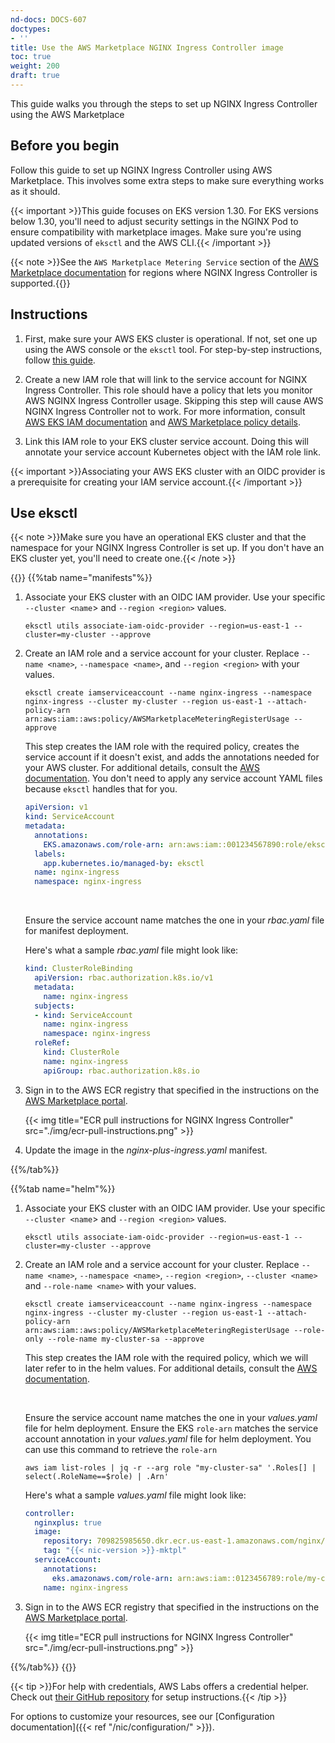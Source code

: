 ```yaml
---
nd-docs: DOCS-607
doctypes:
- ''
title: Use the AWS Marketplace NGINX Ingress Controller image
toc: true
weight: 200
draft: true
---
```


This guide walks you through the steps to set up NGINX Ingress Controller using the AWS Marketplace

## Before you begin

Follow this guide to set up NGINX Ingress Controller using AWS Marketplace. This involves some extra steps to make sure everything works as it should.

{{< important >}}This guide focuses on EKS version 1.30. For EKS versions below 1.30, you'll need to adjust security settings in the NGINX Pod to ensure compatibility with marketplace images. Make sure you're using updated versions of `eksctl` and the AWS CLI.{{< /important >}}

{{< note >}}See the `AWS Marketplace Metering Service` section of the [AWS Marketplace documentation](https://docs.aws.amazon.com/general/latest/gr/aws-marketplace.html) for regions where NGINX Ingress Controller is supported.{{</note>}}

## Instructions

1. First, make sure your AWS EKS cluster is operational. If not, set one up using the AWS console or the `eksctl` tool. For step-by-step instructions, follow [this guide](https://docs.aws.amazon.com/eks/latest/userguide/getting-started-eksctl.html).

2. Create a new IAM role that will link to the service account for NGINX Ingress Controller. This role should have a policy that lets you monitor AWS NGINX Ingress Controller usage. Skipping this step will cause AWS NGINX Ingress Controller not to work. For more information, consult [AWS EKS IAM documentation](https://docs.aws.amazon.com/eks/latest/userguide/associate-service-account-role.html) and [AWS Marketplace policy details](https://docs.aws.amazon.com/marketplace/latest/userguide/iam-user-policy-for-aws-marketplace-actions.html).

3. Link this IAM role to your EKS cluster service account. Doing this will annotate your service account Kubernetes object with the IAM role link.

{{< important >}}Associating your AWS EKS cluster with an OIDC provider is a prerequisite for creating your IAM service account.{{< /important >}}

## Use eksctl
{{< note >}}Make sure you have an operational EKS cluster and that the namespace for your NGINX Ingress Controller is set up. If you don't have an EKS cluster yet, you'll need to create one.{{< /note >}}

{{<tabs name="install-aws">}}
{{%tab name="manifests"%}}

1. Associate your EKS cluster with an OIDC IAM provider. Use your specific `--cluster <name`> and `--region <region>` values.

    ``` shell
    eksctl utils associate-iam-oidc-provider --region=us-east-1 --cluster=my-cluster --approve
    ```

1. Create an IAM role and a service account for your cluster. Replace `--name <name>`, `--namespace <name>`, and `--region <region>` with your values.

    ``` shell
    eksctl create iamserviceaccount --name nginx-ingress --namespace nginx-ingress --cluster my-cluster --region us-east-1 --attach-policy-arn arn:aws:iam::aws:policy/AWSMarketplaceMeteringRegisterUsage --approve
    ```

    This step creates the IAM role with the required policy, creates the service account if it doesn't exist, and adds the annotations needed for your AWS cluster. For additional details, consult the [AWS documentation](https://docs.aws.amazon.com/eks/latest/userguide/create-service-account-iam-policy-and-role.html). You don't need to apply any service account YAML files because `eksctl` handles that for you.

    ``` yaml
    apiVersion: v1
    kind: ServiceAccount
    metadata:
      annotations:
        EKS.amazonaws.com/role-arn: arn:aws:iam::001234567890:role/eksctl-my-cluster-iamserviceaccount-Role1-IJJ6CF9Y8IPY
      labels:
        app.kubernetes.io/managed-by: eksctl
      name: nginx-ingress
      namespace: nginx-ingress
    ```

    <br>

    Ensure the service account name matches the one in your _rbac.yaml_ file for manifest deployment.

    Here's what a sample _rbac.yaml_ file might look like:

    ``` yaml
    kind: ClusterRoleBinding
      apiVersion: rbac.authorization.k8s.io/v1
      metadata:
        name: nginx-ingress
      subjects:
      - kind: ServiceAccount
        name: nginx-ingress
        namespace: nginx-ingress
      roleRef:
        kind: ClusterRole
        name: nginx-ingress
        apiGroup: rbac.authorization.k8s.io
    ```

1. Sign in to the AWS ECR registry that specified in the instructions on the [AWS Marketplace portal](https://aws.amazon.com/marketplace/pp/prodview-fx3faxl7zqeau?sr=0-1&ref_=beagle&applicationId=AWSMPContessa).

    {{< img title="ECR pull instructions for NGINX Ingress Controller" src="./img/ecr-pull-instructions.png" >}}

1. Update the image in the _nginx-plus-ingress.yaml_ manifest.

{{%/tab%}}

{{%tab name="helm"%}}

1. Associate your EKS cluster with an OIDC IAM provider. Use your specific `--cluster <name`> and `--region <region>` values.

    ``` shell
    eksctl utils associate-iam-oidc-provider --region=us-east-1 --cluster=my-cluster --approve
    ```

1. Create an IAM role and a service account for your cluster. Replace `--name <name>`, `--namespace <name>`, `--region <region>`, `--cluster <name>` and `--role-name <name>` with your values.

    ``` shell
    eksctl create iamserviceaccount --name nginx-ingress --namespace nginx-ingress --cluster my-cluster --region us-east-1 --attach-policy-arn arn:aws:iam::aws:policy/AWSMarketplaceMeteringRegisterUsage --role-only --role-name my-cluster-sa --approve
    ```

    This step creates the IAM role with the required policy, which we will later refer to in the helm values. For additional details, consult the [AWS documentation](https://docs.aws.amazon.com/eks/latest/userguide/create-service-account-iam-policy-and-role.html).

    <br>

    Ensure the service account name matches the one in your _values.yaml_ file for helm deployment.
    Ensure the EKS `role-arn` matches the service account annotation in your _values.yaml_ file for helm deployment.  You can use this command to retrieve the `role-arn`
    ``` shell
    aws iam list-roles | jq -r --arg role "my-cluster-sa" '.Roles[] | select(.RoleName==$role) | .Arn'
    ```

    Here's what a sample _values.yaml_ file might look like:

    ``` yaml
    controller:
      nginxplus: true
      image:
        repository: 709825985650.dkr.ecr.us-east-1.amazonaws.com/nginx/nginx-plus-ingress
        tag: "{{< nic-version >}}-mktpl"
      serviceAccount:
        annotations:
          eks.amazonaws.com/role-arn: arn:aws:iam::0123456789:role/my-cluster-sa
        name: nginx-ingress
    ```

1. Sign in to the AWS ECR registry that specified in the instructions on the [AWS Marketplace portal](https://aws.amazon.com/marketplace/pp/prodview-fx3faxl7zqeau?sr=0-1&ref_=beagle&applicationId=AWSMPContessa).

    {{< img title="ECR pull instructions for NGINX Ingress Controller" src="./img/ecr-pull-instructions.png" >}}

{{%/tab%}}
{{</tabs>}}

{{< tip >}}For help with credentials, AWS Labs offers a credential helper. Check out [their GitHub repository](https://github.com/awslabs/amazon-ecr-credential-helper) for setup instructions.{{< /tip >}}

For options to customize your resources, see our [Configuration documentation]({{< ref "/nic/configuration/" >}}).

